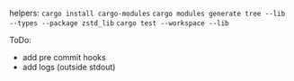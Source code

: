 helpers:
`cargo install cargo-modules`
`cargo modules generate tree --lib --types --package zstd_lib`
`cargo test --workspace --lib`

ToDo:
- add pre commit hooks
- add logs (outside stdout)